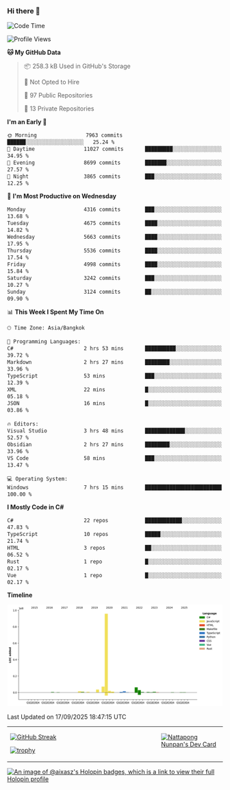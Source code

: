 ### Hi there 👋

<!--START_SECTION:waka-->
![Code Time](http://img.shields.io/badge/Code%20Time-2%2C573%20hrs%2056%20mins-blue)

![Profile Views](http://img.shields.io/badge/Profile%20Views-0-blue)

**🐱 My GitHub Data** 

> 📦 258.3 kB Used in GitHub's Storage 
 > 
> 🚫 Not Opted to Hire
 > 
> 📜 97 Public Repositories 
 > 
> 🔑 13 Private Repositories 
 > 
**I'm an Early 🐤** 

```text
🌞 Morning                7963 commits        ██████░░░░░░░░░░░░░░░░░░░   25.24 % 
🌆 Daytime                11027 commits       █████████░░░░░░░░░░░░░░░░   34.95 % 
🌃 Evening                8699 commits        ███████░░░░░░░░░░░░░░░░░░   27.57 % 
🌙 Night                  3865 commits        ███░░░░░░░░░░░░░░░░░░░░░░   12.25 % 
```
📅 **I'm Most Productive on Wednesday** 

```text
Monday                   4316 commits        ███░░░░░░░░░░░░░░░░░░░░░░   13.68 % 
Tuesday                  4675 commits        ████░░░░░░░░░░░░░░░░░░░░░   14.82 % 
Wednesday                5663 commits        ████░░░░░░░░░░░░░░░░░░░░░   17.95 % 
Thursday                 5536 commits        ████░░░░░░░░░░░░░░░░░░░░░   17.54 % 
Friday                   4998 commits        ████░░░░░░░░░░░░░░░░░░░░░   15.84 % 
Saturday                 3242 commits        ███░░░░░░░░░░░░░░░░░░░░░░   10.27 % 
Sunday                   3124 commits        ██░░░░░░░░░░░░░░░░░░░░░░░   09.90 % 
```


📊 **This Week I Spent My Time On** 

```text
🕑︎ Time Zone: Asia/Bangkok

💬 Programming Languages: 
C#                       2 hrs 53 mins       ██████████░░░░░░░░░░░░░░░   39.72 % 
Markdown                 2 hrs 27 mins       ████████░░░░░░░░░░░░░░░░░   33.96 % 
TypeScript               53 mins             ███░░░░░░░░░░░░░░░░░░░░░░   12.39 % 
XML                      22 mins             █░░░░░░░░░░░░░░░░░░░░░░░░   05.18 % 
JSON                     16 mins             █░░░░░░░░░░░░░░░░░░░░░░░░   03.86 % 

🔥 Editors: 
Visual Studio            3 hrs 48 mins       █████████████░░░░░░░░░░░░   52.57 % 
Obsidian                 2 hrs 27 mins       ████████░░░░░░░░░░░░░░░░░   33.96 % 
VS Code                  58 mins             ███░░░░░░░░░░░░░░░░░░░░░░   13.47 % 

💻 Operating System: 
Windows                  7 hrs 15 mins       █████████████████████████   100.00 % 
```

**I Mostly Code in C#** 

```text
C#                       22 repos            ████████████░░░░░░░░░░░░░   47.83 % 
TypeScript               10 repos            █████░░░░░░░░░░░░░░░░░░░░   21.74 % 
HTML                     3 repos             ██░░░░░░░░░░░░░░░░░░░░░░░   06.52 % 
Rust                     1 repo              █░░░░░░░░░░░░░░░░░░░░░░░░   02.17 % 
Vue                      1 repo              █░░░░░░░░░░░░░░░░░░░░░░░░   02.17 % 
```



**Timeline**

![Lines of Code chart](https://raw.githubusercontent.com/aixasz/aixasz/main/assets/bar_graph.png)


 Last Updated on 17/09/2025 18:47:15 UTC
<!--END_SECTION:waka-->

<table>
<tr>
<td width="70%" valign="top">
 
 [![GitHub Streak](http://github-readme-streak-stats.herokuapp.com?user=aixasz&theme=github-dark&hide_border=true&date_format=%5BY%20%5DM%20j)](https://git.io/streak-stats)

 [![trophy](https://github-profile-trophy.vercel.app/?username=aixasz&theme=onedark)](https://github.com/ryo-ma/github-profile-trophy)
 </td>
<td width="30%" valign="top">
 
<a href="https://app.daily.dev/aixasz"><img src="https://api.daily.dev/devcards/403207936e6547c9a85ea449e9f3abe8.png?r=re8" alt="Nattapong Nunpan's Dev Card"/></a>

 </td>
</tr>
</table>

[![An image of @aixasz's Holopin badges, which is a link to view their full Holopin profile](https://holopin.me/aixasz)](https://holopin.io/@aixasz)
 

